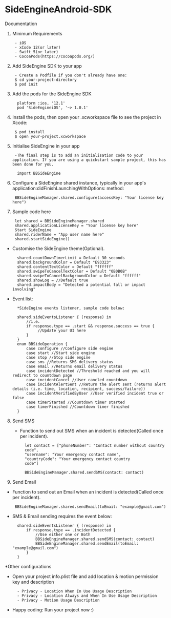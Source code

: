 # SideEngineAndroid-SDK

Documentation

1. Minimum Requirements

        - iOS
        - xCode 12(or later)
        - Swift 5(or later)
        - CocoaPods(https://cocoapods.org/)

2. Add SideEngine SDK to your app

        - Create a Podfile if you don't already have one:
        $ cd your-project-directory
        $ pod init

3. Add the pods for the SideEngine SDK

         platform :ios, '12.1'
         pod 'SideEngineiOS', '~> 1.0.1'
        
4. Install the pods, then open your .xcworkspace file to see the project in Xcode:

        $ pod install
        $ open your-project.xcworkspace

5. Initialise SideEngine in your app

        -The final step is to add an initialisation code to your application. If you are using a quickstart sample project, this has been done for you.

         import BBSideEngine

6. Configure a SideEngine shared instance, typically in your app's application:didFinishLaunchingWithOptions: method:
 
        BBSideEngineManager.shared.configure(accessKey: "Your license key here")
        
7. Sample code here
        
        let shared = BBSideEngineManager.shared
        shared.applicationLicenseKey = "Your license key here"
        Start SideEngine
        shared.riderName = "App user name here"
        shared.startSideEngine()

* Customise the SideEngine theme(Optional).

        shared.countDownTimerLimit = Default 30 seconds
        shared.backgroundColor = Default "E93323"
        shared.contentTextColor = Default "ffffff"
        shared.swipeToCancelTextColor = Default "0B0B0B"
        shared.swipeToCancelBackgroundColor = Default "ffffff"
        shared.showLog = //Default true
        shared.impactBody = "Detected a potential fall or impact involving"
        

* Event list:

        *SideEngine events listener, sample code below:
        
        shared.sideEventsListener { (response) in
            //i.e.
            if response.type == .start && response.success == true {
                 //Update your UI here
            }
        }
        enum BBSideOperation {
            case configure //Configure side engine
            case start //Start side engine
            case stop //Stop side engine
            case sms //Returns SMS delivery status
            case email //Returns email delivery status
            case incidentDetected //Threshold reached and you will redirect to countdown page
            case incidentCancel //User cancled countdown
            case incidentAlertSent //Return the alert sent (returns alert details (i.e. time, location, recipient, success/failure)) 
            case incidentVerifiedByUser //User verified incident true or false
            case timerStarted //Countdown timer started
            case timerFinished //Countdown timer finished
        }

8. Send SMS

    - Function to send out SMS when an incident is detected(Called once per incident).
    
            let contact = ["phoneNumber": "Contact number without country
            code",
            "username": "Your emergency contact name",
            "countryCode": "Your emergency contact country
            code"]

            BBSideEngineManager.shared.sendSMS(contact: contact)
            
            
9. Send Email

 - Function to send out an Email when an incident is detected(Called once per incident).
 
        BBSideEngineManager.shared.sendEmail(toEmail: "example@gmail.com")

* SMS & Email sending requires the event below:

        shared.sideEventsListener { (response) in
            if response.type == .incidentDetected {
                //Use either one or Both
                BBSideEngineManager.shared.sendSMS(contact: contact)
                BBSideEngineManager.shared.sendEmail(toEmail: "example@gmail.com")
            }
        }


*Other configurations

- Open your project info.plist file and add location & motion permission key and description

        - Privacy - Location When In Use Usage Description
        - Privacy - Location Always and When In Use Usage Description
        - Privacy - Motion Usage Description


* Happy coding: Run your project now :)
